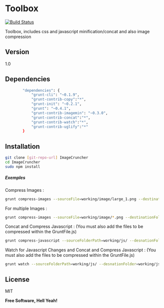 Toolbox
=========
[![Build Status](https://travis-ci.org/davelamarre/Toolbox.svg?branch=master)](https://travis-ci.org/davelamarre/Toolbox)

Toolbox, includes css and javascript minification/concat and also image compression

Version
----
1.0

Dependencies
-----------

```sh
		"dependencies": {
			"grunt-cli": "~0.1.9",
			"grunt-contrib-copy":"*",
			"grunt-init": "~0.2.1",
			"grunt": "~0.4.1",
			"grunt-contrib-imagemin": "~0.3.0",
			"grunt-contrib-concat":"*",
			"grunt-contrib-watch":"*",
			"grunt-contrib-uglify":"*"
		}
```

Installation
--------------

```sh
git clone [git-repo-url] ImageCruncher
cd ImageCruncher
sudo npm install
```

##### Exemples 

Compress Images : 
```sh
grunt compress-images --sourceFile=working/image/large_1.png --destinationFolder=working/image_comp/
```

For multiple Images : 
```sh
grunt compress-images --sourceFile=working/image/*.png --destinationFolder=working/image_comp/
```

Concat and Compress Javascript : 
(You must also add the files to be compressed within the GruntFile.js)
```sh
grunt compress-javascript --sourceFolderPath=working/js/ --desnationFolder=working/js_concat/
```

Watch for Javascript Changes and Concat and Compress Javascript : 
(You must also add the files to be compressed within the GruntFile.js)
```sh
grunt watch --sourceFolderPath=working/js/ --desnationFolder=working/js_concat/
```


License
----

MIT


**Free Software, Hell Yeah!**

    
